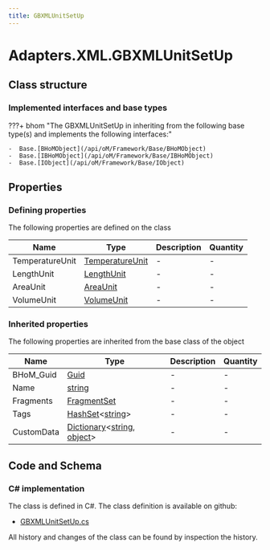 ```yaml
---
title: GBXMLUnitSetUp
---
```


# Adapters.XML.GBXMLUnitSetUp



## Class structure

### Implemented interfaces and base types

???+ bhom "The GBXMLUnitSetUp in inheriting from the following base type(s) and implements the following interfaces:"

    -  Base.[BHoMObject](/api/oM/Framework/Base/BHoMObject)
    -  Base.[IBHoMObject](/api/oM/Framework/Base/IBHoMObject)
    -  Base.[IObject](/api/oM/Framework/Base/IObject)


## Properties



### Defining properties

The following properties are defined on the class

| Name             | Type             | Description      | Quantity         |
|------------------|------------------|------------------|------------------|
| TemperatureUnit | [TemperatureUnit](/api/oM/Adapter/Adapters/XML/TemperatureUnit) | - | - |
| LengthUnit | [LengthUnit](/api/oM/Adapter/Adapters/XML/LengthUnit) | - | - |
| AreaUnit | [AreaUnit](/api/oM/Adapter/Adapters/XML/AreaUnit) | - | - |
| VolumeUnit | [VolumeUnit](/api/oM/Adapter/Adapters/XML/VolumeUnit) | - | - |


### Inherited properties
The following properties are inherited from the base class of the object

| Name             | Type             | Description      | Quantity         |
|------------------|------------------|------------------|------------------|
| BHoM_Guid | [Guid](https://learn.microsoft.com/en-us/dotnet/api/System.Guid?view=netstandard-2.0) | - | - |
| Name | [string](https://learn.microsoft.com/en-us/dotnet/api/System.String?view=netstandard-2.0) | - | - |
| Fragments | [FragmentSet](/api/oM/Framework/Base/FragmentSet) | - | - |
| Tags | [HashSet](https://learn.microsoft.com/en-us/dotnet/api/System.Collections.Generic.HashSet-1?view=netstandard-2.0)&lt;[string](https://learn.microsoft.com/en-us/dotnet/api/System.String?view=netstandard-2.0)&gt; | - | - |
| CustomData | [Dictionary](https://learn.microsoft.com/en-us/dotnet/api/System.Collections.Generic.Dictionary-2?view=netstandard-2.0)&lt;[string](https://learn.microsoft.com/en-us/dotnet/api/System.String?view=netstandard-2.0), [object](https://learn.microsoft.com/en-us/dotnet/api/System.Object?view=netstandard-2.0)&gt; | - | - |


## Code and Schema

### C# implementation

The class is defined in C#. The class definition is available on github:

- [GBXMLUnitSetUp.cs](https://github.com/BHoM/XML_Toolkit/blob/develop/XML_oM/GBXML/GBXMLUnitSetUp.cs)

All history and changes of the class can be found by inspection the history.
